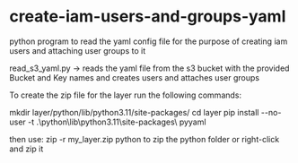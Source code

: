 # create-iam-users-and-groups-yaml

python program to read the yaml config file for the purpose of creating iam users and attaching user groups to it

read_s3_yaml.py -> reads the yaml file from the s3 bucket with the provided Bucket and Key names and creates users and attaches user groups

To create the zip file for the layer run the following commands:

mkdir layer/python/lib/python3.11/site-packages/
cd layer
pip install --no-user -t .\python\lib\python3.11\site-packages\ pyyaml

then use: zip -r my_layer.zip python 
to zip the python folder or right-click and zip it